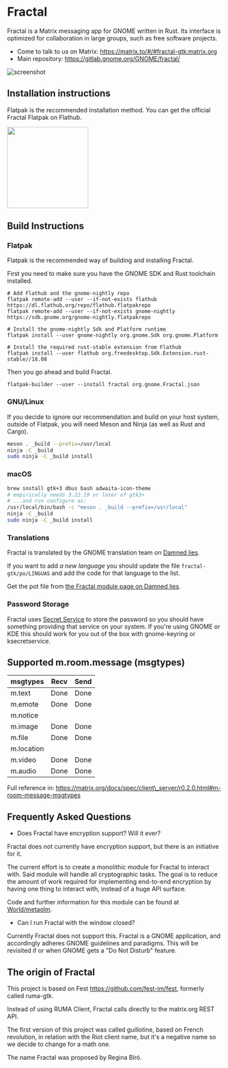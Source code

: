 # Fractal

Fractal is a Matrix messaging app for GNOME written in Rust. Its interface is optimized for collaboration in large groups, such as free software projects.

* Come to talk to us on Matrix: <https://matrix.to/#/#fractal-gtk:matrix.org>
* Main repository: <https://gitlab.gnome.org/GNOME/fractal/>

![screenshot](https://gitlab.gnome.org/GNOME/fractal/raw/master/screenshots/fractal.png)

## Installation instructions

Flatpak is the recommended installation method. You can get the official
Fractal Flatpak on Flathub.

<a href="https://flathub.org/apps/details/org.gnome.Fractal">
<img src="https://flathub.org/assets/badges/flathub-badge-i-en.png" width="190px" />
</a>

## Build Instructions

### Flatpak

Flatpak is the recommended way of building and installing Fractal.

First you need to make sure you have the GNOME SDK and Rust toolchain installed.

```
# Add Flathub and the gnome-nightly repo
flatpak remote-add --user --if-not-exists flathub https://dl.flathub.org/repo/flathub.flatpakrepo
flatpak remote-add --user --if-not-exists gnome-nightly https://sdk.gnome.org/gnome-nightly.flatpakrepo

# Install the gnome-nightly Sdk and Platform runtime
flatpak install --user gnome-nightly org.gnome.Sdk org.gnome.Platform

# Install the required rust-stable extension from Flathub
flatpak install --user flathub org.freedesktop.Sdk.Extension.rust-stable//18.08
```

Then you go ahead and build Fractal.

```
flatpak-builder --user --install fractal org.gnome.Fractal.json
```

### GNU/Linux

If you decide to ignore our recommendation and build on your host system,
outside of Flatpak, you will need Meson and Ninja (as well as Rust and Cargo).

```sh
meson . _build --prefix=/usr/local
ninja -C _build
sudo ninja -C _build install
```

### macOS

```sh
brew install gtk+3 dbus bash adwaita-icon-theme
# empirically needs 3.22.19 or later of gtk3+
# ...and run configure as:
/usr/local/bin/bash -c "meson . _build --prefix=/usr/local"
ninja -C _build
sudo ninja -C _build install
```

### Translations

Fractal is translated by the GNOME translation team on
[Damned lies](https://l10n.gnome.org/).

If you want to add *a new language* you should update the file
`fractal-gtk/po/LINGUAS` and add the code for that language
to the list.

Get the pot file from [the Fractal module page on Damned lies](https://l10n.gnome.org/module/fractal/).

### Password Storage

Fractal uses [Secret Service](https://www.freedesktop.org/wiki/Specifications/secret-storage-spec/)
to store the password so you should have something providing 
that service on your system. If you're using GNOME or KDE
this should work for you out of the box with gnome-keyring or
ksecretservice.

## Supported m.room.message (msgtypes)

msgtypes          | Recv                | Send
--------          | -----               | ------
m.text            | Done                | Done
m.emote           | Done                | Done
m.notice          |                     |
m.image           | Done                | Done
m.file            | Done                | Done
m.location        |                     |
m.video           | Done                | Done
m.audio           | Done                | Done

Full reference in: <https://matrix.org/docs/spec/client\_server/r0.2.0.html#m-room-message-msgtypes>

## Frequently Asked Questions

* Does Fractal have encryption support? Will it ever?

Fractal does not currently have encryption support, but
there is an initiative for it.

The current effort is to create a monolithic module for Fractal to interact with.
Said module will handle all cryptographic tasks.
The goal is to reduce the amount of work required for implementing end-to-end encryption
by having one thing to interact with, instead of a huge API surface.

Code and further information for this module can be found at [World/metaolm](https://gitlab.gnome.org/World/metaolm).

* Can I run Fractal with the window closed?

Currently Fractal does not support this. Fractal is a
GNOME application, and accordingly adheres GNOME
guidelines and paradigms. This will be revisited if or
when GNOME gets a "Do Not Disturb" feature.

## The origin of Fractal

This project is based on Fest <https://github.com/fest-im/fest>, formerly called ruma-gtk.

Instead of using RUMA Client, Fractal calls directly to the matrix.org
REST API.

The first version of this project was called guillotine, based on French revolution,
in relation with the Riot client name, but it's a negative name so we decide
to change for a math one.

The name Fractal was proposed by Regina Bíró.
